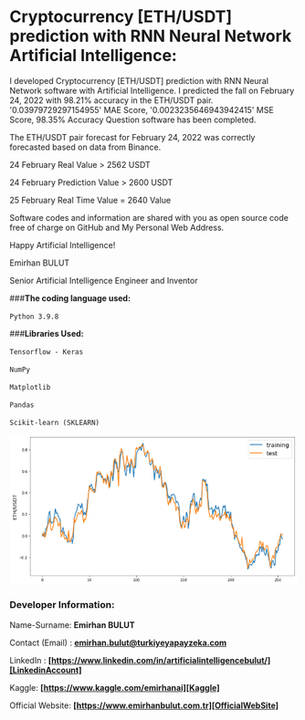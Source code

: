 # Cryptocurrency [ETH/USDT] prediction with RNN Neural Network Artificial Intelligence\:

I developed Cryptocurrency [ETH/USDT] prediction with RNN Neural Network software with Artificial Intelligence. I predicted the fall on February 24, 2022 with 98.21% accuracy in the ETH/USDT pair. '0.03979729297154955' MAE Score, '0.0023235646943942415' MSE Score, 98.35% Accuracy Question software has been completed.

The ETH/USDT pair forecast for February 24, 2022 was correctly forecasted based on data from Binance.

24 February Real Value > 2562 USDT

24 February Prediction Value > 2600 USDT

25 February Real Time Value = 2640 Value

Software codes and information are shared with you as open source code free of charge on GitHub and My Personal Web Address.

Happy Artificial Intelligence!

Emirhan BULUT

Senior Artificial Intelligence Engineer and Inventor


###**The coding language used:**

`Python 3.9.8`

###**Libraries Used:**

`Tensorflow - Keras`

`NumPy`

`Matplotlib`

`Pandas`

`Scikit-learn (SKLEARN)`

<img class="fit-picture"
     src="https://raw.githubusercontent.com/emirhanai/Cryptocurrency-ETH-USDT-prediction-with-RNN-Neural-Network-Artificial-Intelligence/main/ETH-USDT%20with%20RNN%20Neural%20Network%20Artificial%20Intelligence.png"
     alt="Cryptocurrency [ETH/USDT] prediction with RNN Neural Network Artificial Intelligence- Emirhan BULUT">
     
### **Developer Information:**

Name-Surname: **Emirhan BULUT**

Contact (Email) : **emirhan.bulut@turkiyeyapayzeka.com**

LinkedIn : **[https://www.linkedin.com/in/artificialintelligencebulut/][LinkedinAccount]**

[LinkedinAccount]: https://www.linkedin.com/in/artificialintelligencebulut/

Kaggle: **[https://www.kaggle.com/emirhanai][Kaggle]**

Official Website: **[https://www.emirhanbulut.com.tr][OfficialWebSite]**

[Kaggle]: https://www.kaggle.com/emirhanai

[OfficialWebSite]: https://www.emirhanbulut.com.tr
